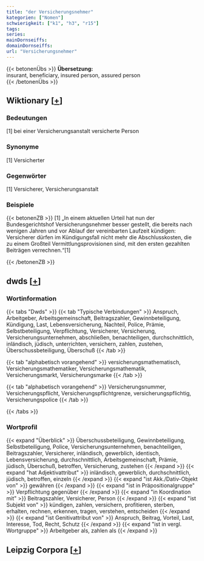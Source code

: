 ```yaml
---
title: "der Versicherungsnehmer"
kategorien: ["Nomen"]
schwierigkeit: ["k1", "h3", "r15"]
tags:
series:
mainDornseiffs:
domainDornseiffs:
url: "Versicherungsnehmer"
---
```


{{< betonenÜbs >}}
**Übersetzung:**  
insurant, beneficiary, insured person, assured person  
{{< /betonenÜbs >}}

## Wiktionary [[+](https://de.wiktionary.org/wiki/Versicherungsnehmer)]

### Bedeutungen
[1] bei einer Versicherungsanstalt versicherte Person  

### Synonyme
[1] Versicherter  

### Gegenwörter
[1] Versicherer, Versicherungsanstalt  

### Beispiele
{{< betonenZB >}}
[1] „In einem aktuellen Urteil hat nun der Bundesgerichtshof Versicherungsnehmer besser gestellt, die bereits nach wenigen Jahren und vor Ablauf der vereinbarten Laufzeit kündigen: Versicherer dürfen im Kündigungsfall nicht mehr die Abschlusskosten, die zu einem Großteil Vermittlungsprovisionen sind, mit den ersten gezahlten Beiträgen verrechnen.“[1]  

{{< /betonenZB >}}


## dwds [[+](https://www.dwds.de/wb/Versicherungsnehmer)]

### Wortinformation
{{< tabs "Dwds" >}}
{{< tab "Typische Verbindungen" >}}
Anspruch, Arbeitgeber, Arbeitsgemeinschaft, Beitragszahler, Gewinnbeteiligung, Kündigung, Last, Lebensversicherung, Nachteil, Police, Prämie, Selbstbeteiligung, Verpflichtung, Versicherer, Versicherung, Versicherungsunternehmen, abschließen, benachteiligen, durchschnittlich, inländisch, jüdisch, unterrichten, versichern, zahlen, zustehen, Überschussbeteiligung, Überschuß
{{< /tab >}}

{{< tab "alphabetisch vorangehend" >}}
versicherungsmathematisch, Versicherungsmathematiker, Versicherungsmathematik, Versicherungsmarkt, Versicherungsmarke
{{< /tab >}}

{{< tab "alphabetisch vorangehend" >}}
Versicherungsnummer, Versicherungspflicht, Versicherungspflichtgrenze, versicherungspflichtig, Versicherungspolice
{{< /tab >}}

{{< /tabs >}}

### Wortprofil
{{< expand "Überblick" >}} Überschussbeteiligung, Gewinnbeteiligung, Selbstbeteiligung, Police, Versicherungsunternehmen, benachteiligen, Beitragszahler, Versicherer, inländisch, gewerblich, identisch, Lebensversicherung, durchschnittlich, Arbeitsgemeinschaft, Prämie, jüdisch, Überschuß, betroffen, Versicherung, zustehen {{< /expand >}}
{{< expand "hat Adjektivattribut" >}} inländisch, gewerblich, durchschnittlich, jüdisch, betroffen, einzeln {{< /expand >}}
{{< expand "ist Akk./Dativ-Objekt von" >}} gewähren {{< /expand >}}
{{< expand "ist in Präpositionalgruppe" >}} Verpflichtung gegenüber {{< /expand >}}
{{< expand "in Koordination mit" >}} Beitragszahler, Versicherer, Person {{< /expand >}}
{{< expand "ist Subjekt von" >}} kündigen, zahlen, versichern, profitieren, sterben, erhalten, rechnen, erkennen, tragen, verstehen, entscheiden {{< /expand >}}
{{< expand "ist Genitivattribut von" >}} Anspruch, Beitrag, Vorteil, Last, Interesse, Tod, Recht, Schutz {{< /expand >}}
{{< expand "ist in vergl. Wortgruppe" >}} Arbeitgeber als, zahlen als {{< /expand >}}

## Leipzig Corpora [[+](https://corpora.uni-leipzig.de/en/res?word=Versicherungsnehmer&corpusId=deu_newscrawl-public_2018)]

